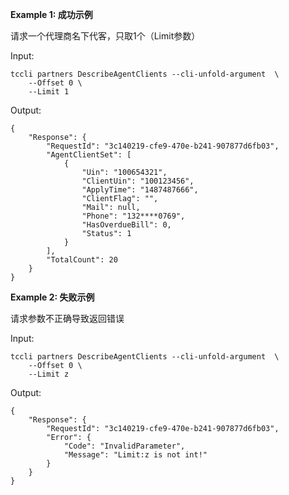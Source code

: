 **Example 1: 成功示例**

请求一个代理商名下代客，只取1个（Limit参数）

Input: 

```
tccli partners DescribeAgentClients --cli-unfold-argument  \
    --Offset 0 \
    --Limit 1
```

Output: 
```
{
    "Response": {
        "RequestId": "3c140219-cfe9-470e-b241-907877d6fb03",
        "AgentClientSet": [
            {
                "Uin": "100654321",
                "ClientUin": "100123456",
                "ApplyTime": "1487487666",
                "ClientFlag": "",
                "Mail": null,
                "Phone": "132****0769",
                "HasOverdueBill": 0,
                "Status": 1
            }
        ],
        "TotalCount": 20
    }
}
```

**Example 2: 失败示例**

请求参数不正确导致返回错误

Input: 

```
tccli partners DescribeAgentClients --cli-unfold-argument  \
    --Offset 0 \
    --Limit z
```

Output: 
```
{
    "Response": {
        "RequestId": "3c140219-cfe9-470e-b241-907877d6fb03",
        "Error": {
            "Code": "InvalidParameter",
            "Message": "Limit:z is not int!"
        }
    }
}
```

